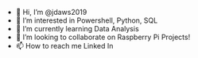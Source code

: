 - 👋 Hi, I’m @jdaws2019
- 👀 I’m interested in Powershell, Python, SQL
- 🌱 I’m currently learning Data Analysis
- 💞️ I’m looking to collaborate on Raspberry Pi Projects!
- 📫 How to reach me Linked In

<!---
jdaws2019/jdaws2019 is a ✨ special ✨ repository because its `README.md` (this file) appears on your GitHub profile.
You can click the Preview link to take a look at your changes.
--->
